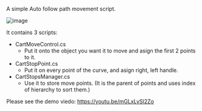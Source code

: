 A simple Auto follow path movement script.

![image](https://i.imgur.com/VntsZVX.png) 

It contains 3 scripts:
- CartMoveControl.cs
  - Put it onto the object you want it to move and asign the first 2 points to it.
- CartStopPoint.cs
  - Put it on every point of the curve, and asign right, left handle.
- CartStopsManager.cs
  - Use it to store move points. (It is the parent of points and uses index of hierarchy to sort them.)



Please see the demo viedo: https://youtu.be/mGLxLySl2Zo
